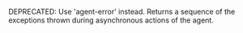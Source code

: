   DEPRECATED: Use 'agent-error' instead.
  Returns a sequence of the exceptions thrown during asynchronous
  actions of the agent.